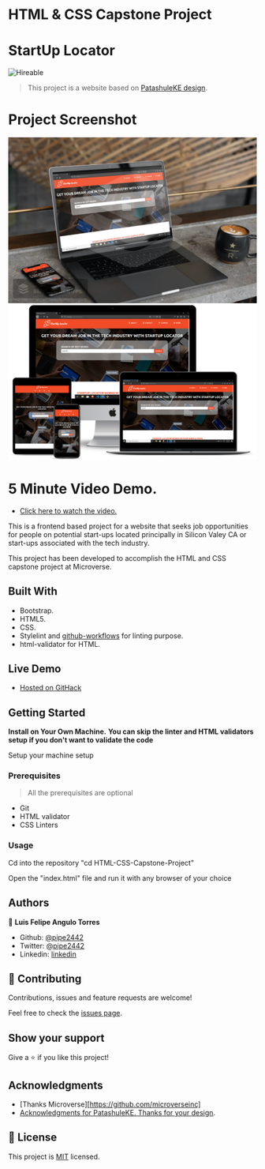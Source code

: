 # HTML & CSS Capstone Project
# StartUp Locator
![Hireable](https://cdn.rawgit.com/hiendv/hireable/master/styles/default/yes.svg)

>This project is a website based on [PatashuleKE design](https://www.behance.net/gallery/25563385/PatashuleKE).


# Project Screenshot
![screenshot](https://github.com/pipe2442/HTML-CSS-Capstone-Project/blob/github-pages/assets/images/startupmockup1.jpg?raw=true)
![screenshot](https://github.com/pipe2442/HTML-CSS-Capstone-Project/blob/github-pages/assets/images/mockup2.png?raw=true)
 
 # 5 Minute Video Demo.
 -  [Click here to watch the video.](https://youtu.be/gJqinoIPJK4)

This is a frontend based project for a website that seeks job opportunities for people on potential start-ups located principally in Silicon Valey CA or start-ups associated with the tech industry. 

This project has been developed to accomplish the HTML and CSS capstone project at Microverse.

## Built With

- Bootstrap.
- HTML5.
- CSS.
- Stylelint and [github-workflows](https://github.com/microverseinc/linters-config/tree/master/html-css) for linting purpose.     
- html-validator for HTML.

## Live Demo

-  [Hosted on GitHack](https://rawcdn.githack.com/pipe2442/HTML-CSS-Capstone-Project/e7c3c8d92abfac093b9a47872abf7eedf4bb6df2/index.html)

## Getting Started

**Install on Your Own Machine.**
**You can skip the linter and HTML validators setup if you don't want to validate the code**

Setup your machine setup

### Prerequisites

  > All the prerequisites are optional

- Git
- HTML validator
- CSS Linters

### Usage

Cd into the repository "cd HTML-CSS-Capstone-Project"

Open the "index.html" file and run it with any browser of your choice



## Authors

👤 **Luis Felipe Angulo Torres**

- Github: [@pipe2442](https://github.com/pipe2442)
- Twitter: [@pipe2442](https://twitter.com/pipe2442)
- Linkedin: [linkedin](https://www.linkedin.com/in/luis-felipe-angulo-torres-95098b139/)

## 🤝 Contributing

Contributions, issues and feature requests are welcome!

Feel free to check the [issues page](issues/).

## Show your support

Give a ⭐️ if you like this project!

## Acknowledgments

- [Thanks Microverse][https://github.com/microverseinc]
- [Acknowledgments for PatashuleKE. Thanks for your design](https://www.behance.net/gallery/25563385/PatashuleKE).
  
## 📝 License

This project is [MIT](LICENSE) licensed.
